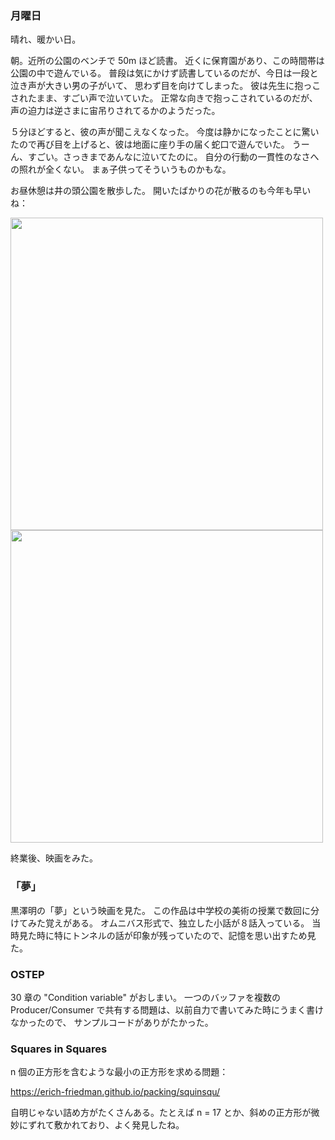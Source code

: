### 月曜日

晴れ、暖かい日。

朝。近所の公園のベンチで 50m ほど読書。
近くに保育園があり、この時間帯は公園の中で遊んでいる。
普段は気にかけず読書しているのだが、今日は一段と泣き声が大きい男の子がいて、
思わず目を向けてしまった。
彼は先生に抱っこされたまま、すごい声で泣いていた。
正常な向きで抱っこされているのだが、声の迫力は逆さまに宙吊りされてるかのようだった。

５分ほどすると、彼の声が聞こえなくなった。
今度は静かになったことに驚いたので再び目を上げると、彼は地面に座り手の届く蛇口で遊んでいた。
うーん、すごい。さっきまであんなに泣いてたのに。
自分の行動の一貫性のなさへの照れが全くない。
まぁ子供ってそういうものかもな。

お昼休憩は井の頭公園を散歩した。
開いたばかりの花が散るのも今年も早いね：

<img src="https://i.imgur.com/vmZ8yMX.jpg" width="500">

<img src="https://i.imgur.com/UhSdLOo.jpg" width="500">

終業後、映画をみた。

### 「夢」

黒澤明の「夢」という映画を見た。
この作品は中学校の美術の授業で数回に分けてみた覚えがある。
オムニバス形式で、独立した小話が８話入っている。
当時見た時に特にトンネルの話が印象が残っていたので、記憶を思い出すため見た。

### OSTEP

30 章の "Condition variable" がおしまい。
一つのバッファを複数の Producer/Consumer で共有する問題は、以前自力で書いてみた時にうまく書けなかったので、
サンプルコードがありがたかった。

### Squares in Squares

n 個の正方形を含むような最小の正方形を求める問題：

https://erich-friedman.github.io/packing/squinsqu/

自明じゃない詰め方がたくさんある。たとえば n = 17 とか、斜めの正方形が微妙にずれて敷かれており、よく発見したね。
